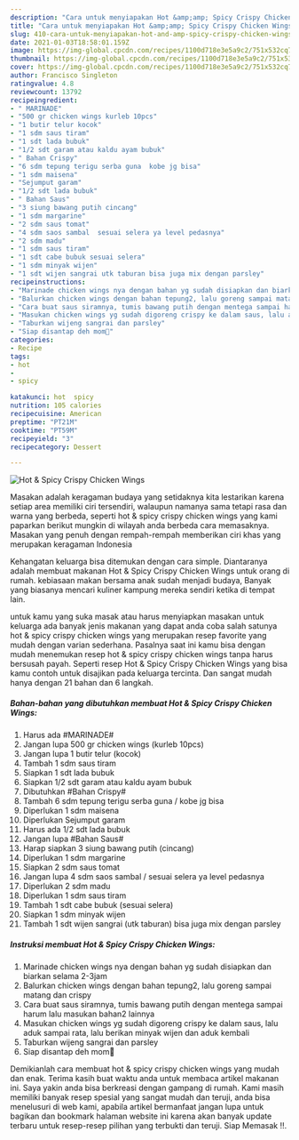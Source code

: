 ```yaml
---
description: "Cara untuk menyiapakan Hot &amp;amp; Spicy Crispy Chicken Wings Luar biasa"
title: "Cara untuk menyiapakan Hot &amp;amp; Spicy Crispy Chicken Wings Luar biasa"
slug: 410-cara-untuk-menyiapakan-hot-and-amp-spicy-crispy-chicken-wings-luar-biasa
date: 2021-01-03T18:58:01.159Z
image: https://img-global.cpcdn.com/recipes/1100d718e3e5a9c2/751x532cq70/hot-spicy-crispy-chicken-wings-foto-resep-utama.jpg
thumbnail: https://img-global.cpcdn.com/recipes/1100d718e3e5a9c2/751x532cq70/hot-spicy-crispy-chicken-wings-foto-resep-utama.jpg
cover: https://img-global.cpcdn.com/recipes/1100d718e3e5a9c2/751x532cq70/hot-spicy-crispy-chicken-wings-foto-resep-utama.jpg
author: Francisco Singleton
ratingvalue: 4.8
reviewcount: 13792
recipeingredient:
- " MARINADE"
- "500 gr chicken wings kurleb 10pcs"
- "1 butir telur kocok"
- "1 sdm saus tiram"
- "1 sdt lada bubuk"
- "1/2 sdt garam atau kaldu ayam bubuk"
- " Bahan Crispy"
- "6 sdm tepung terigu serba guna  kobe jg bisa"
- "1 sdm maisena"
- "Sejumput garam"
- "1/2 sdt lada bubuk"
- " Bahan Saus"
- "3 siung bawang putih cincang"
- "1 sdm margarine"
- "2 sdm saus tomat"
- "4 sdm saos sambal  sesuai selera ya level pedasnya"
- "2 sdm madu"
- "1 sdm saus tiram"
- "1 sdt cabe bubuk sesuai selera"
- "1 sdm minyak wijen"
- "1 sdt wijen sangrai utk taburan bisa juga mix dengan parsley"
recipeinstructions:
- "Marinade chicken wings nya dengan bahan yg sudah disiapkan dan biarkan selama 2-3jam"
- "Balurkan chicken wings dengan bahan tepung2, lalu goreng sampai matang dan crispy"
- "Cara buat saus siramnya, tumis bawang putih dengan mentega sampai harum lalu masukan bahan2 lainnya"
- "Masukan chicken wings yg sudah digoreng crispy ke dalam saus, lalu aduk sampai rata, lalu berikan minyak wijen dan aduk kembali"
- "Taburkan wijeng sangrai dan parsley"
- "Siap disantap deh mom🥰"
categories:
- Recipe
tags:
- hot
- 
- spicy

katakunci: hot  spicy 
nutrition: 105 calories
recipecuisine: American
preptime: "PT21M"
cooktime: "PT59M"
recipeyield: "3"
recipecategory: Dessert

---
```



![Hot &amp; Spicy Crispy Chicken Wings](https://img-global.cpcdn.com/recipes/1100d718e3e5a9c2/751x532cq70/hot-spicy-crispy-chicken-wings-foto-resep-utama.jpg)

Masakan adalah keragaman budaya yang setidaknya kita lestarikan karena setiap area memiliki ciri tersendiri, walaupun namanya sama tetapi rasa dan warna yang berbeda, seperti hot &amp; spicy crispy chicken wings yang kami paparkan berikut mungkin di wilayah anda berbeda cara memasaknya. Masakan yang penuh dengan rempah-rempah memberikan ciri khas yang merupakan keragaman Indonesia



Kehangatan keluarga bisa ditemukan dengan cara simple. Diantaranya adalah membuat makanan Hot &amp; Spicy Crispy Chicken Wings untuk orang di rumah. kebiasaan makan bersama anak sudah menjadi budaya, Banyak yang biasanya mencari kuliner kampung mereka sendiri ketika di tempat lain.

untuk kamu yang suka masak atau harus menyiapkan masakan untuk keluarga ada banyak jenis makanan yang dapat anda coba salah satunya hot &amp; spicy crispy chicken wings yang merupakan resep favorite yang mudah dengan varian sederhana. Pasalnya saat ini kamu bisa dengan mudah menemukan resep hot &amp; spicy crispy chicken wings tanpa harus bersusah payah.
Seperti resep Hot &amp; Spicy Crispy Chicken Wings yang bisa kamu contoh untuk disajikan pada keluarga tercinta. Dan sangat mudah hanya dengan 21 bahan dan 6 langkah.


<!--inarticleads1-->

##### Bahan-bahan yang dibutuhkan membuat Hot &amp; Spicy Crispy Chicken Wings:

1. Harus ada  #MARINADE#
1. Jangan lupa 500 gr chicken wings (kurleb 10pcs)
1. Jangan lupa 1 butir telur (kocok)
1. Tambah 1 sdm saus tiram
1. Siapkan 1 sdt lada bubuk
1. Siapkan 1/2 sdt garam atau kaldu ayam bubuk
1. Dibutuhkan  #Bahan Crispy#
1. Tambah 6 sdm tepung terigu serba guna / kobe jg bisa
1. Diperlukan 1 sdm maisena
1. Diperlukan Sejumput garam
1. Harus ada 1/2 sdt lada bubuk
1. Jangan lupa  #Bahan Saus#
1. Harap siapkan 3 siung bawang putih (cincang)
1. Diperlukan 1 sdm margarine
1. Siapkan 2 sdm saus tomat
1. Jangan lupa 4 sdm saos sambal / sesuai selera ya level pedasnya
1. Diperlukan 2 sdm madu
1. Diperlukan 1 sdm saus tiram
1. Tambah 1 sdt cabe bubuk (sesuai selera)
1. Siapkan 1 sdm minyak wijen
1. Tambah 1 sdt wijen sangrai (utk taburan) bisa juga mix dengan parsley




<!--inarticleads2-->

##### Instruksi membuat  Hot &amp; Spicy Crispy Chicken Wings:

1. Marinade chicken wings nya dengan bahan yg sudah disiapkan dan biarkan selama 2-3jam
1. Balurkan chicken wings dengan bahan tepung2, lalu goreng sampai matang dan crispy
1. Cara buat saus siramnya, tumis bawang putih dengan mentega sampai harum lalu masukan bahan2 lainnya
1. Masukan chicken wings yg sudah digoreng crispy ke dalam saus, lalu aduk sampai rata, lalu berikan minyak wijen dan aduk kembali
1. Taburkan wijeng sangrai dan parsley
1. Siap disantap deh mom🥰




Demikianlah cara membuat hot &amp; spicy crispy chicken wings yang mudah dan enak. Terima kasih buat waktu anda untuk membaca artikel makanan ini. Saya yakin anda bisa berkreasi dengan gampang di rumah. Kami masih memiliki banyak resep spesial yang sangat mudah dan teruji, anda bisa menelusuri di web kami, apabila artikel bermanfaat jangan lupa untuk bagikan dan bookmark halaman website ini karena akan banyak update terbaru untuk resep-resep pilihan yang terbukti dan teruji. Siap Memasak !!. 
